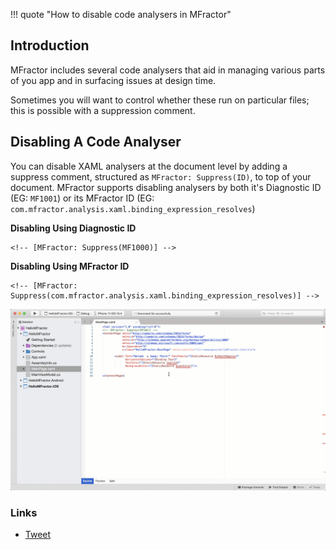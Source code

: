 !!! quote "How to disable code analysers in MFractor"

## Introduction

MFractor includes several code analysers that aid in managing various parts of you app and in surfacing issues at design time.

Sometimes you will want to control whether these run on particular files; this is possible with a suppression comment.

## Disabling A Code Analyser

You can disable XAML analysers at the document level by adding a suppress comment, structured as `MFractor: Suppress(ID)`, to top of your document. MFractor supports disabling analysers by both it's Diagnostic ID (EG: `MF1001`) or its MFractor ID (EG: `com.mfractor.analysis.xaml.binding_expression_resolves`)

**Disabling Using Diagnostic ID**
```
<!-- [MFractor: Suppress(MF1000)] -->
```

**Disabling Using MFractor ID**
```
<!-- [MFractor: Suppress(com.mfractor.analysis.xaml.binding_expression_resolves)] -->
```

![Disable Anaysis](/../../img/analysis/disable-analyser.gif)

### Links

- [Tweet](https://twitter.com/matthewrdev/status/1261521640799657985)
